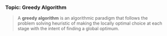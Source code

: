 ### **Topic: Greedy Algorithm**

> A **greedy algorithm** is an algorithmic paradigm that follows the problem solving heuristic of making the locally optimal choice at each stage with the intent of finding a global optimum.